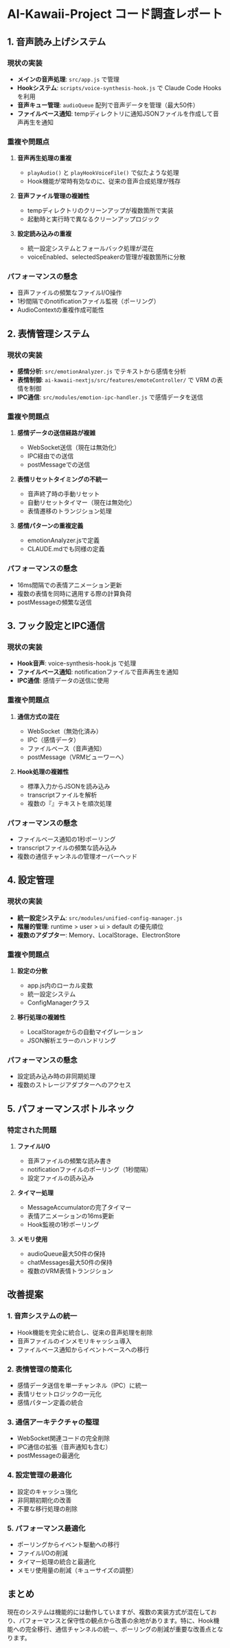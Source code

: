 # AI-Kawaii-Project コード調査レポート

## 1. 音声読み上げシステム

### 現状の実装
- **メインの音声処理**: `src/app.js` で管理
- **Hookシステム**: `scripts/voice-synthesis-hook.js` で Claude Code Hooks を利用
- **音声キュー管理**: `audioQueue` 配列で音声データを管理（最大50件）
- **ファイルベース通知**: tempディレクトリに通知JSONファイルを作成して音声再生を通知

### 重複や問題点
1. **音声再生処理の重複**
   - `playAudio()` と `playHookVoiceFile()` で似たような処理
   - Hook機能が常時有効なのに、従来の音声合成処理が残存
   
2. **音声ファイル管理の複雑性**
   - tempディレクトリのクリーンアップが複数箇所で実装
   - 起動時と実行時で異なるクリーンアップロジック

3. **設定読み込みの重複**
   - 統一設定システムとフォールバック処理が混在
   - voiceEnabled、selectedSpeakerの管理が複数箇所に分散

### パフォーマンスの懸念
- 音声ファイルの頻繁なファイルI/O操作
- 1秒間隔でのnotificationファイル監視（ポーリング）
- AudioContextの重複作成可能性

## 2. 表情管理システム

### 現状の実装
- **感情分析**: `src/emotionAnalyzer.js` でテキストから感情を分析
- **表情制御**: `ai-kawaii-nextjs/src/features/emoteController/` で VRM の表情を制御
- **IPC通信**: `src/modules/emotion-ipc-handler.js` で感情データを送信

### 重複や問題点
1. **感情データの送信経路が複雑**
   - WebSocket送信（現在は無効化）
   - IPC経由での送信
   - postMessageでの送信
   
2. **表情リセットタイミングの不統一**
   - 音声終了時の手動リセット
   - 自動リセットタイマー（現在は無効化）
   - 表情遷移のトランジション処理

3. **感情パターンの重複定義**
   - emotionAnalyzer.jsで定義
   - CLAUDE.mdでも同様の定義

### パフォーマンスの懸念
- 16ms間隔での表情アニメーション更新
- 複数の表情を同時に適用する際の計算負荷
- postMessageの頻繁な送信

## 3. フック設定とIPC通信

### 現状の実装
- **Hook音声**: voice-synthesis-hook.js で処理
- **ファイルベース通知**: notificationファイルで音声再生を通知
- **IPC通信**: 感情データの送信に使用

### 重複や問題点
1. **通信方式の混在**
   - WebSocket（無効化済み）
   - IPC（感情データ）
   - ファイルベース（音声通知）
   - postMessage（VRMビューワーへ）

2. **Hook処理の複雑性**
   - 標準入力からJSONを読み込み
   - transcriptファイルを解析
   - 複数の『』テキストを順次処理

### パフォーマンスの懸念
- ファイルベース通知の1秒ポーリング
- transcriptファイルの頻繁な読み込み
- 複数の通信チャンネルの管理オーバーヘッド

## 4. 設定管理

### 現状の実装
- **統一設定システム**: `src/modules/unified-config-manager.js`
- **階層的管理**: runtime > user > ui > default の優先順位
- **複数のアダプター**: Memory、LocalStorage、ElectronStore

### 重複や問題点
1. **設定の分散**
   - app.js内のローカル変数
   - 統一設定システム
   - ConfigManagerクラス
   
2. **移行処理の複雑性**
   - LocalStorageからの自動マイグレーション
   - JSON解析エラーのハンドリング

### パフォーマンスの懸念
- 設定読み込み時の非同期処理
- 複数のストレージアダプターへのアクセス

## 5. パフォーマンスボトルネック

### 特定された問題
1. **ファイルI/O**
   - 音声ファイルの頻繁な読み書き
   - notificationファイルのポーリング（1秒間隔）
   - 設定ファイルの読み込み

2. **タイマー処理**
   - MessageAccumulatorの完了タイマー
   - 表情アニメーションの16ms更新
   - Hook監視の1秒ポーリング

3. **メモリ使用**
   - audioQueue最大50件の保持
   - chatMessages最大50件の保持
   - 複数のVRM表情トランジション

## 改善提案

### 1. 音声システムの統一
- Hook機能を完全に統合し、従来の音声処理を削除
- 音声ファイルのインメモリキャッシュ導入
- ファイルベース通知からイベントベースへの移行

### 2. 表情管理の簡素化
- 感情データ送信を単一チャンネル（IPC）に統一
- 表情リセットロジックの一元化
- 感情パターン定義の統合

### 3. 通信アーキテクチャの整理
- WebSocket関連コードの完全削除
- IPC通信の拡張（音声通知も含む）
- postMessageの最適化

### 4. 設定管理の最適化
- 設定のキャッシュ強化
- 非同期初期化の改善
- 不要な移行処理の削除

### 5. パフォーマンス最適化
- ポーリングからイベント駆動への移行
- ファイルI/Oの削減
- タイマー処理の統合と最適化
- メモリ使用量の削減（キューサイズの調整）

## まとめ
現在のシステムは機能的には動作していますが、複数の実装方式が混在しており、パフォーマンスと保守性の観点から改善の余地があります。特に、Hook機能への完全移行、通信チャンネルの統一、ポーリングの削減が重要な改善点となります。